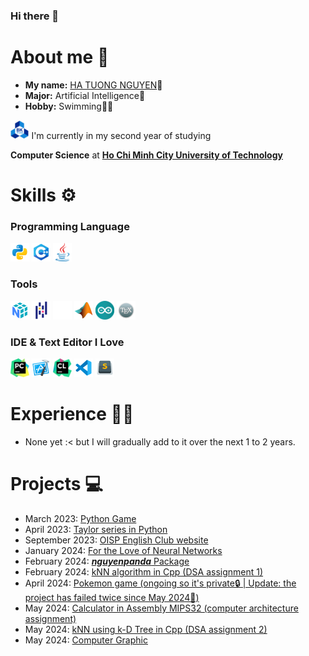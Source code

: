 ### Hi there 👋

# About me 🐼
  - **My name:** [HA TUONG NGUYEN](https://www.facebook.com/HaTuongNguyenkute)👋
  - **Major:** Artificial Intelligence🧠
  - **Hobby:** Swimming🏊‍♂️
  <p align="left">
    <code><img height="30" src="https://github.com/nguyenpanda/nguyenpanda/blob/main/Image/BKU.png"></code>
    I'm currently in my second year of studying
  </p>
  <p><strong>Computer Science</strong> at <a href="https://oisp.hcmut.edu.vn/"><strong>Ho Chi Minh City University of Technology</strong></a></p>
  <!-- <code><img height="30" src="https://github.com/nguyenpanda/nguyenpanda/blob/main/Image/Queensland.icon.png"></code> <!-- Queensland -->
  <!-- <code><img height="30" src="https://github.com/nguyenpanda/nguyenpanda/blob/main/Image/Monash.icon.png"></code> <!--  Monash -->

# Skills ⚙️
### Programming Language
  <code><img height="30" src="https://github.com/nguyenpanda/nguyenpanda/blob/main/Image/Python.icon.png"></code> <!-- Python 2 -->
  <code><img height="30" src="https://github.com/nguyenpanda/nguyenpanda/blob/main/Image/C%2B%2B.icon.png"></code> <!-- C++ -->
  <code><img height="30" src="https://github.com/nguyenpanda/nguyenpanda/blob/main/Image/Java.icon.png"></code> <!-- Java -->
  <!-- <code><img height="30" src="https://github.com/nguyenpanda/nguyenpanda/blob/main/Python.logo.png"></code> Python 1 -->

### Tools
  <code><img height="30" src="https://github.com/nguyenpanda/nguyenpanda/blob/main/Image/NumPy.icon.png"></code> <!-- Numpy -->
  <code><img height="30" src="https://github.com/nguyenpanda/nguyenpanda/blob/main/Image/Pandas.icon.png"></code> <!-- Pandas -->
  <code><img height="30" src="https://github.com/nguyenpanda/nguyenpanda/blob/main/Image/Pydantic.icon.svg"></code> <!-- Pydantic -->
  <code><img height="30" src="https://github.com/nguyenpanda/nguyenpanda/blob/main/Image/Matlab.icon.png"></code> <!-- MatLab -->
  <code><img height="30" src="https://github.com/nguyenpanda/nguyenpanda/blob/main/Image/Arduino.icon.png"></code> <!-- Arduino -->
  <code><img height="30" src="https://github.com/nguyenpanda/nguyenpanda/blob/main/Image/LaTex.icon.png"></code> <!-- LaTex -->

### IDE & Text Editor I Love
  <code><img height="30" src="https://github.com/nguyenpanda/nguyenpanda/blob/main/Image/PyCharm.icon.png"></code> <!-- PyCharm -->
  <code><img height="30" src="https://github.com/nguyenpanda/nguyenpanda/blob/main/Image/Xcode.icon.png"></code> <!-- Xcode -->
  <code><img height="30" src="https://github.com/nguyenpanda/nguyenpanda/blob/main/Image/Clion.icon.png"></code> <!-- CLion -->
  <code><img height="30" src="https://github.com/nguyenpanda/nguyenpanda/blob/main/Image/VSC.icon.png"></code> <!-- VSC -->
  <code><img height="30" src="https://github.com/nguyenpanda/nguyenpanda/blob/main/Image/SublimeText.icons.png"></code> <!-- Sublime Text -->

# Experience 👨‍💻
  - None yet :< but I will gradually add to it over the next 1 to 2 years.

# Projects 💻
  - March 2023: [Python Game](https://github.com/nguyenpanda/Learning-Python/blob/master/Small_Project_TN_Made/TheBigBookOfSmallPythonProject/Project1_BagelsGame.py)
  - April 2023: [Taylor series in Python](https://github.com/nguyenpanda/Learning-Python/blob/master/Small_Project_TN_Made/Math%20with%20Python/TaylorExpansion.py)
  - September 2023: [OISP English Club website](https://github.com/nguyenpanda/OECWebsite)
  - January 2024: [For the Love of Neural Networks](https://github.com/nguyenpanda/For-the-Love-of-Neural-Networks)
  - February 2024: [**_nguyenpanda_** Package](https://github.com/nguyenpanda/PyPackages)
  - February 2024: [kNN algorithm in Cpp (DSA assignment 1)](https://github.com/nguyenpanda/DSA-Assignment-1)
  - April 2024: [Pokemon game (ongoing so it's private🔒 | Update: the project has failed twice since May 2024🤡)](https://github.com/RestingWiki/BiKipTramTrieu/tree/main)
  - May 2024: [Calculator in Assembly MIPS32 (computer architecture assignment)](https://github.com/nguyenpanda/MIPS32-Calculator)
  - May 2024: [kNN using k-D Tree in Cpp (DSA assignment 2)](https://github.com/nguyenpanda/kNN-Algorithm_DSA-Assigment-2)
  - May 2024: [Computer Graphic](https://github.com/nguyenpanda/ComputerGraphic)

#
